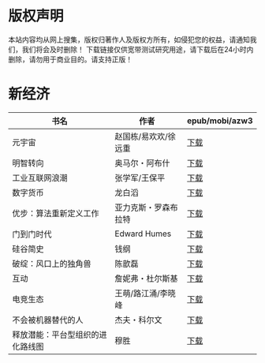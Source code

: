 # 版权声明

本站内容均从网上搜集，版权归著作人及版权方所有，如侵犯您的权益，请通知我们，我们将会及时删除！ 下载链接仅供宽带测试研究用途，请下载后在24小时内删除，请勿用于商业目的。请支持正版！

# 新经济

| 书名 | 作者 | epub/mobi/azw3 |
| --- | --- | --- |
| 元宇宙 | 赵国栋/易欢欢/徐远重 | [下载](https://url89.ctfile.com/f/31084289-1375500148-0863f3?p=8866) |
| 明智转向 | 奥马尔・阿布什 | [下载](https://url89.ctfile.com/f/31084289-1356996988-47d4d5?p=8866) |
| 工业互联网浪潮 | 张学军/王保平 | [下载](https://url89.ctfile.com/f/31084289-1356993973-efa42c?p=8866) |
| 数字货币 | 龙白滔 | [下载](https://url89.ctfile.com/f/31084289-1356991573-077591?p=8866) |
| 优步：算法重新定义工作 | 亚力克斯・罗森布拉特 | [下载](https://url89.ctfile.com/f/31084289-1356990616-fdc6bc?p=8866) |
| 门到门时代 | Edward Humes | [下载](https://url89.ctfile.com/f/31084289-1357051861-8752a2?p=8866) |
| 硅谷简史 | 钱纲 | [下载](https://url89.ctfile.com/f/31084289-1357049638-d5fffc?p=8866) |
| 破绽：风口上的独角兽 | 陈歆磊 | [下载](https://url89.ctfile.com/f/31084289-1357045051-608a4b?p=8866) |
| 互动 | 詹妮弗・杜尔斯基 | [下载](https://url89.ctfile.com/f/31084289-1357031617-5f50a6?p=8866) |
| 电竞生态 | 王萌/路江涌/李晓峰 | [下载](https://url89.ctfile.com/f/31084289-1357031110-a06f35?p=8866) |
| 不会被机器替代的人 | 杰夫・科尔文 | [下载](https://url89.ctfile.com/f/31084289-1357023115-85b483?p=8866) |
| 释放潜能：平台型组织的进化路线图 | 穆胜 | [下载](https://url89.ctfile.com/f/31084289-1357021978-8ba811?p=8866) |
